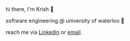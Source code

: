 hi there, I'm Krish 👋

software engineering @ university of waterloo 🪿

reach me via [Linkedin](www.linkedin.com/in/kri-shah/) or [email](mailto:shahkrish2016@gmail.com).
